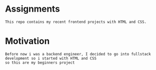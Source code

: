# Assignments
```
This repo contains my recent frontend projects with HTML and CSS.
```
# Motivation
```
Before now i was a backend engineer, I decided to go into fullstack development so i started with HTML and CSS 
so this are my beginners project
```
